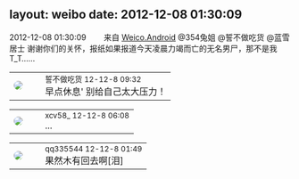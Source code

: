 layout: weibo
date: 2012-12-08 01:30:09
---
<meta name="referrer" content="no-referrer" />

2012-12-08 01:30:09  &nbsp;&nbsp;&nbsp;&nbsp;&nbsp;&nbsp; 来自 <a href="http://app.weibo.com/t/feed/l4RWD" rel="nofollow">Weico.Android</a>
@354兔姐 @誓不做吃货 @蓝雪居士 谢谢你们的关怀，报纸如果报道今天凌晨力竭而亡的无名男尸，那不是我T_T…… ​​​

<table style="width: 100%;">
  <tr>
    <td style="width: 40px;"><img style="border-radius:50%" src="https://tva1.sinaimg.cn/crop.0.0.640.640.50/86f7338fjw8edkav0whx0j20hs0hswfv.jpg?KID=imgbed,tva&Expires=1624464148&ssig=lw5Edydnnv"></td>
    <td colspan="2"><small>誓不做吃货 12-12-8 09:32</small><br/>早点休息' 别给自己太大压力！</td>
  </tr>
</table>

<table style="width: 100%;">
  <tr>
    <td style="width: 40px;"><img style="border-radius:50%" src="https://tva3.sinaimg.cn/crop.0.0.1242.1242.50/801f7e9ajw8f3peekcgoqj20yi0yidg9.jpg?KID=imgbed,tva&Expires=1624464148&ssig=%2BsNL8xgt8C"></td>
    <td colspan="2"><small>xcv58_ 12-12-8 06:08</small><br/>...</td>
  </tr>
</table>

<table style="width: 100%;">
  <tr>
    <td style="width: 40px;"><img style="border-radius:50%" src="https://tva4.sinaimg.cn/crop.0.0.180.180.50/7d25944djw1e8qgp5bmzyj2050050aa8.jpg?KID=imgbed,tva&Expires=1624464148&ssig=%2B3WOHRZwK4"></td>
    <td colspan="2"><small>qq335544 12-12-8 01:49</small><br/>果然木有回去啊[泪]</td>
  </tr>
</table>
